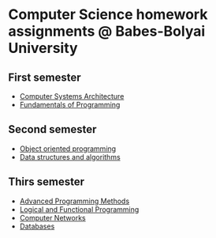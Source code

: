 # Computer Science homework assignments @ Babes-Bolyai University

## First semester
  + [Computer Systems Architecture](https://github.com/ciuiseb/UBB/tree/main/Semestrul%201/ASC)
  + [Fundamentals of Programming](https://github.com/ciuiseb/UBB/tree/main/Semestrul%201/FP)
## Second semester
  + [Object oriented programming](https://github.com/ciuiseb/UBB/tree/main/Semestrul%202/OOP)
  + [Data structures and algorithms](https://github.com/ciuiseb/UBB/tree/main/Semestrul%202/SDA)
## Thirs semester
  + [Advanced Programming Methods](https://github.com/ciuiseb/UBB/tree/main/Semestrul%202/OOP)
  + [Logical and Functional Programming](https://github.com/ciuiseb/UBB/tree/main/Semestrul%202/SDA)
  + [Computer Networks]()
  + [Databases]()
